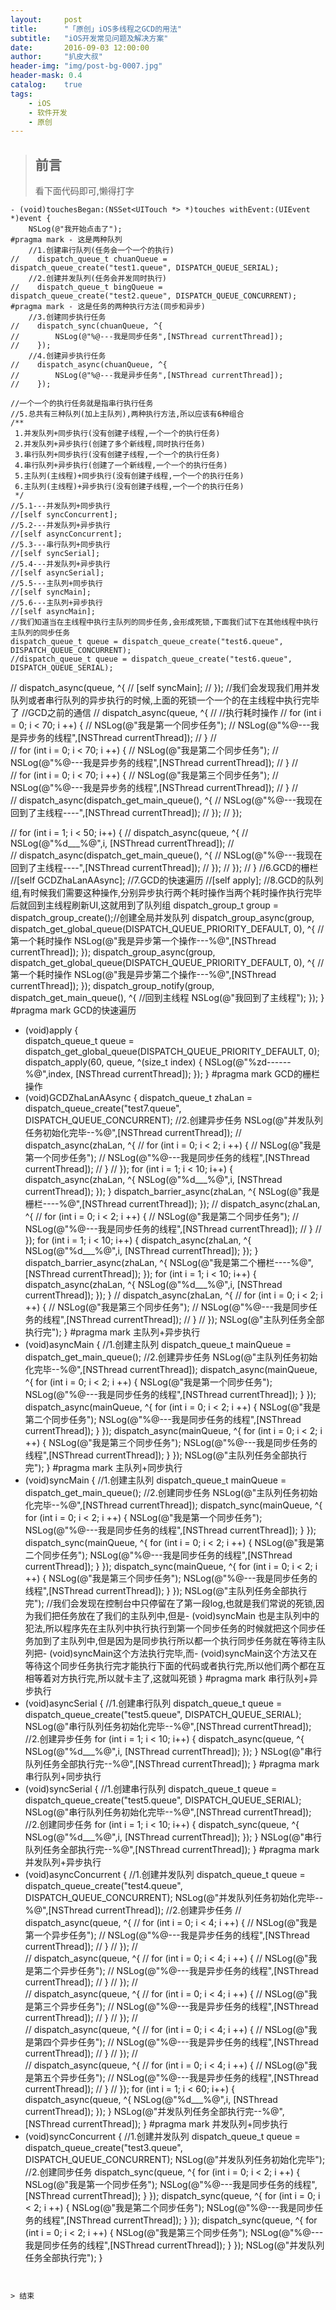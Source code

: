 ```yaml
---
layout:     post
title:      "「原创」iOS多线程之GCD的用法"
subtitle:   "iOS开发常见问题及解决方案"
date:       2016-09-03 12:00:00
author:     "扒皮大叔"
header-img: "img/post-bg-0007.jpg"
header-mask: 0.4
catalog:    true
tags:
    - iOS
    - 软件开发
    - 原创
---
```


> ## 前言
> 看下面代码即可,懒得打字    
   



```
- (void)touchesBegan:(NSSet<UITouch *> *)touches withEvent:(UIEvent *)event {
    NSLog(@"我开始点击了");
#pragma mark - 这是两种队列
    //1.创建串行队列(任务会一个一个的执行)
//    dispatch_queue_t chuanQueue = dispatch_queue_create("test1.queue", DISPATCH_QUEUE_SERIAL);
    //2.创建并发队列(任务会并发同时执行)
//    dispatch_queue_t bingQueue = dispatch_queue_create("test2.queue", DISPATCH_QUEUE_CONCURRENT);
#pragma mark - 这是任务的两种执行方法(同步和异步)
    //3.创建同步执行任务
//    dispatch_sync(chuanQueue, ^{
//        NSLog(@"%@---我是同步任务",[NSThread currentThread]);
//    });
    //4.创建异步执行任务
//    dispatch_async(chuanQueue, ^{
//        NSLog(@"%@---我是异步任务",[NSThread currentThread]);
//    });
```




    //一个一个的执行任务就是指串行执行任务
    //5.总共有三种队列(加上主队列),两种执行方法,所以应该有6种组合
    /**
     1.并发队列+同步执行(没有创建子线程,一个一个的执行任务)
     2.并发队列+异步执行(创建了多个新线程,同时执行任务)
     3.串行队列+同步执行(没有创建子线程,一个一个的执行任务)
     4.串行队列+异步执行(创建了一个新线程,一个一个的执行任务)
     5.主队列(主线程)+同步执行(没有创建子线程,一个一个的执行任务)
     6.主队列(主线程)+异步执行(没有创建子线程,一个一个的执行任务)
     */
    //5.1---并发队列+同步执行
    //[self syncConcurrent];
    //5.2---并发队列+异步执行
    //[self asyncConcurrent];
    //5.3---串行队列+同步执行
    //[self syncSerial];
    //5.4---并发队列+异步执行
    //[self asyncSerial];
    //5.5---主队列+同步执行
    //[self syncMain];
    //5.6---主队列+异步执行
    //[self asyncMain];
    //我们知道当在主线程中执行主队列的同步任务,会形成死锁,下面我们试下在其他线程中执行主队列的同步任务
    dispatch_queue_t queue = dispatch_queue_create("test6.queue", DISPATCH_QUEUE_CONCURRENT);
    //dispatch_queue_t queue = dispatch_queue_create("test6.queue", DISPATCH_QUEUE_SERIAL);
//    dispatch_async(queue, ^{
//        [self syncMain];
//    });
    //我们会发现我们用并发队列或者串行队列的异步执行的时候,上面的死锁一个一个的在主线程中执行完毕了
    //GCD之前的通信
//    dispatch_async(queue, ^{
//        //执行耗时操作
//        for (int i = 0; i < 70; i ++) {
//            NSLog(@"我是第一个同步任务");
//            NSLog(@"%@---我是异步务的线程",[NSThread currentThread]);
//        }
//        
//        for (int i = 0; i < 70; i ++) {
//            NSLog(@"我是第二个同步任务");
//            NSLog(@"%@---我是异步务的线程",[NSThread currentThread]);
//        }
//        
//        for (int i = 0; i < 70; i ++) {
//            NSLog(@"我是第三个同步任务");
//            NSLog(@"%@---我是异步务的线程",[NSThread currentThread]);
//        }
//        
//        dispatch_async(dispatch_get_main_queue(), ^{
//            NSLog(@"%@---我现在回到了主线程----",[NSThread currentThread]);
//        });
//    });
    
//    for (int i = 1; i < 50; i++) {
//        dispatch_async(queue, ^{
//            NSLog(@"%d___%@",i, [NSThread currentThread]);
//            
//            dispatch_async(dispatch_get_main_queue(), ^{
//                NSLog(@"%@---我现在回到了主线程----",[NSThread currentThread]);
//            });
//        });
//    }
    //6.GCD的栅栏
    //[self GCDZhaLanAAsync];
    //7.GCD的快速遍历
    //[self apply];
    //8.GCD的队列组,有时候我们需要这种操作,分别异步执行两个耗时操作当两个耗时操作执行完毕后就回到主线程刷新UI,这就用到了队列组
    dispatch_group_t group = dispatch_group_create();//创建全局并发队列
    dispatch_group_async(group, dispatch_get_global_queue(DISPATCH_QUEUE_PRIORITY_DEFAULT, 0), ^{
        //第一个耗时操作
        NSLog(@"我是异步第一个操作---%@",[NSThread currentThread]);
    });
    dispatch_group_async(group, dispatch_get_global_queue(DISPATCH_QUEUE_PRIORITY_DEFAULT, 0), ^{
        //第一个耗时操作
        NSLog(@"我是异步第二个操作---%@",[NSThread currentThread]);
    });
    dispatch_group_notify(group, dispatch_get_main_queue(), ^{
        //回到主线程
        NSLog(@"我回到了主线程");
    });
}
#pragma mark GCD的快速遍历
- (void)apply {  
    dispatch_queue_t queue = dispatch_get_global_queue(DISPATCH_QUEUE_PRIORITY_DEFAULT, 0);
    dispatch_apply(60, queue, ^(size_t index) {
        NSLog(@"%zd------%@",index, [NSThread currentThread]);
    });
}
#pragma mark GCD的栅栏操作
- (void)GCDZhaLanAAsync {
    dispatch_queue_t zhaLan = dispatch_queue_create("test7.queue", DISPATCH_QUEUE_CONCURRENT);
    //2.创建异步任务
    NSLog(@"并发队列任务初始化完毕--%@",[NSThread currentThread]);
//    dispatch_async(zhaLan, ^{
//        for (int i = 0; i < 2; i ++) {
//            NSLog(@"我是第一个同步任务");
//            NSLog(@"%@---我是同步任务的线程",[NSThread currentThread]);
//        }
//    });
    for (int i = 1; i < 10; i++) {
        dispatch_async(zhaLan, ^{
            NSLog(@"%d___%@",i, [NSThread currentThread]);
        });
    }
    dispatch_barrier_async(zhaLan, ^{
        NSLog(@"我是栅栏----%@",[NSThread currentThread]);
    });
//    dispatch_async(zhaLan, ^{
//        for (int i = 0; i < 2; i ++) {
//            NSLog(@"我是第二个同步任务");
//            NSLog(@"%@---我是同步任务的线程",[NSThread currentThread]);
//        }
//    });
    for (int i = 1; i < 10; i++) {
        dispatch_async(zhaLan, ^{
            NSLog(@"%d___%@",i, [NSThread currentThread]);
        });
    }
    dispatch_barrier_async(zhaLan, ^{
        NSLog(@"我是第二个栅栏----%@",[NSThread currentThread]);
    });
    for (int i = 1; i < 10; i++) {
        dispatch_async(zhaLan, ^{
            NSLog(@"%d___%@",i, [NSThread currentThread]);
        });
    }
//    dispatch_async(zhaLan, ^{
//        for (int i = 0; i < 2; i ++) {
//            NSLog(@"我是第三个同步任务");
//            NSLog(@"%@---我是同步任务的线程",[NSThread currentThread]);
//        }
//    });
    NSLog(@"主队列任务全部执行完");
}
#pragma mark 主队列+异步执行
- (void)asyncMain {
    //1.创建主队列
    dispatch_queue_t mainQueue = dispatch_get_main_queue();
    //2.创建异步任务
    NSLog(@"主队列任务初始化完毕--%@",[NSThread currentThread]);
    dispatch_async(mainQueue, ^{
        for (int i = 0; i < 2; i ++) {
            NSLog(@"我是第一个同步任务");
            NSLog(@"%@---我是同步任务的线程",[NSThread currentThread]);
        }
    });
    dispatch_async(mainQueue, ^{
        for (int i = 0; i < 2; i ++) {
            NSLog(@"我是第二个同步任务");
            NSLog(@"%@---我是同步任务的线程",[NSThread currentThread]);
        }
    });
    dispatch_async(mainQueue, ^{
        for (int i = 0; i < 2; i ++) {
            NSLog(@"我是第三个同步任务");
            NSLog(@"%@---我是同步任务的线程",[NSThread currentThread]);
        }
    });
    NSLog(@"主队列任务全部执行完");
}
#pragma mark 主队列+同步执行
- (void)syncMain {
    //1.创建主队列
    dispatch_queue_t mainQueue = dispatch_get_main_queue();
    //2.创建同步任务
    NSLog(@"主队列任务初始化完毕--%@",[NSThread currentThread]);
    dispatch_sync(mainQueue, ^{
        for (int i = 0; i < 2; i ++) {
            NSLog(@"我是第一个同步任务");
            NSLog(@"%@---我是同步任务的线程",[NSThread currentThread]);
        }
    });
    dispatch_sync(mainQueue, ^{
        for (int i = 0; i < 2; i ++) {
            NSLog(@"我是第二个同步任务");
            NSLog(@"%@---我是同步任务的线程",[NSThread currentThread]);
        }
    });
    dispatch_sync(mainQueue, ^{
        for (int i = 0; i < 2; i ++) {
            NSLog(@"我是第三个同步任务");
            NSLog(@"%@---我是同步任务的线程",[NSThread currentThread]);
        }
    });
    NSLog(@"主队列任务全部执行完");
    //我们会发现在控制台中只停留在了第一段log,也就是我们常说的死锁,因为我们把任务放在了我们的主队列中,但是- (void)syncMain 也是主队列中的犯法,所以程序先在主队列中执行执行到第一个同步任务的时候就把这个同步任务加到了主队列中,但是因为是同步执行所以都一个执行同步任务就在等待主队列把- (void)syncMain这个方法执行完毕,而- (void)syncMain这个方法又在等待这个同步任务执行完才能执行下面的代码或者执行完,所以他们两个都在互相等着对方执行完,所以就卡主了,这就叫死锁
}
#pragma mark 串行队列+异步执行
- (void)asyncSerial {
    //1.创建串行队列
    dispatch_queue_t queue = dispatch_queue_create("test5.queue", DISPATCH_QUEUE_SERIAL);
    NSLog(@"串行队列任务初始化完毕--%@",[NSThread currentThread]);
    //2.创建异步任务
    for (int i = 1; i < 10; i++) {
        dispatch_async(queue, ^{
            NSLog(@"%d___%@",i, [NSThread currentThread]);
        });
    }
    NSLog(@"串行队列任务全部执行完--%@",[NSThread currentThread]);
}
#pragma mark 串行队列+同步执行
- (void)syncSerial {
    //1.创建串行队列
    dispatch_queue_t queue = dispatch_queue_create("test5.queue", DISPATCH_QUEUE_SERIAL);
    NSLog(@"串行队列任务初始化完毕--%@",[NSThread currentThread]);
    //2.创建同步任务
    for (int i = 1; i < 10; i++) {
        dispatch_sync(queue, ^{
            NSLog(@"%d___%@",i, [NSThread currentThread]);
        });
    }
    NSLog(@"串行队列任务全部执行完--%@",[NSThread currentThread]);
}
#pragma mark 并发队列+异步执行
- (void)asyncConcurrent {
    //1.创建并发队列
    dispatch_queue_t queue = dispatch_queue_create("test4.queue", DISPATCH_QUEUE_CONCURRENT);
    NSLog(@"并发队列任务初始化完毕--%@",[NSThread currentThread]);
    //2.创建异步任务
//    dispatch_async(queue, ^{
//        for (int i = 0; i < 4; i ++) {
//            NSLog(@"我是第一个异步任务");
//            NSLog(@"%@---我是异步任务的线程",[NSThread currentThread]);
//        }
//    });
//    
//    dispatch_async(queue, ^{
//        for (int i = 0; i < 4; i ++) {
//            NSLog(@"我是第二个异步任务");
//            NSLog(@"%@---我是异步任务的线程",[NSThread currentThread]);
//        }
//    });
//    
//    dispatch_async(queue, ^{
//        for (int i = 0; i < 4; i ++) {
//            NSLog(@"我是第三个异步任务");
//            NSLog(@"%@---我是异步任务的线程",[NSThread currentThread]);
//        }
//    });
//    
//    dispatch_async(queue, ^{
//        for (int i = 0; i < 4; i ++) {
//            NSLog(@"我是第四个异步任务");
//            NSLog(@"%@---我是异步任务的线程",[NSThread currentThread]);
//        }
//    });
//    
//    dispatch_async(queue, ^{
//        for (int i = 0; i < 4; i ++) {
//            NSLog(@"我是第五个异步任务");
//            NSLog(@"%@---我是异步任务的线程",[NSThread currentThread]);
//        }
//    });
    for (int i = 1; i < 60; i++) {
        dispatch_async(queue, ^{
            NSLog(@"%d___%@",i, [NSThread currentThread]);
        });
    }
    NSLog(@"并发队列任务全部执行完--%@",[NSThread currentThread]);
}
#pragma mark 并发队列+同步执行
- (void)syncConcurrent {
    //1.创建并发队列
    dispatch_queue_t queue = dispatch_queue_create("test3.queue", DISPATCH_QUEUE_CONCURRENT);
    NSLog(@"并发队列任务初始化完毕");
    //2.创建同步任务
    dispatch_sync(queue, ^{
        for (int i = 0; i < 2; i ++) {
            NSLog(@"我是第一个同步任务");
            NSLog(@"%@---我是同步任务的线程",[NSThread currentThread]);
        }
    });
    dispatch_sync(queue, ^{
        for (int i = 0; i < 2; i ++) {
            NSLog(@"我是第二个同步任务");
            NSLog(@"%@---我是同步任务的线程",[NSThread currentThread]);
        }
    });
    dispatch_sync(queue, ^{
        for (int i = 0; i < 2; i ++) {
            NSLog(@"我是第三个同步任务");
            NSLog(@"%@---我是同步任务的线程",[NSThread currentThread]);
        }
    });
    NSLog(@"并发队列任务全部执行完");
}
```


> 结束